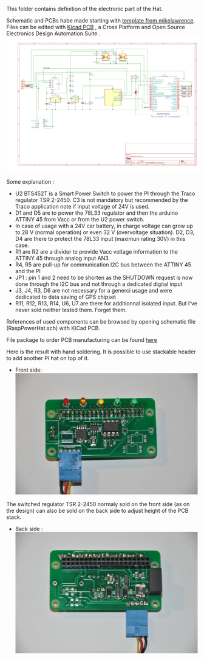 This folder contains definition of the electronic part of the Hat. 

Schematic and PCBs habe made starting with [template from mikelawrence](https://github.com/mikelawrence/RPi_Zero_pHat_Template). 
Files can be edited with [Kicad PCB](http://www.kicad-pcb.org/) , a Cross Platform and Open Source Electronics Design Automation Suite .
![Schematic](schematic.png)

Some explanation :
- U2 BTS452T is a Smart Power Switch to power the PI through the Traco regulator TSR 2-2450. C3 is not mandatory but recommended by the Traco application note if input voltage of 24V is used. 
- D1 and D5 are to power the 78L33 regulator and then the arduino ATTINY 45 from Vacc or from the U2 power switch.
- In case of usage with a 24V car battery, in charge voltage can grow up to 28 V (normal operation) or even 32 V (overvoltage situation). D2, D3, D4 are there to protect the 78L33 input (maximun rating 30V) in this case.
- R1 are R2 are a divider to provide Vacc voltage information to the ATTINY 45 through  analog input AN3.
- R4, R5 are pull-up for communication I2C bus between the ATTINY 45 and the PI
- JP1 : pin 1 and 2 need to be shorten as the SHUTDOWN request is now done through the I2C bus and not through a dedicated digital input
- J3, J4, R3, D6 are not necessary for a generci usage and were dedicated to data saving of GPS chipset
- R11, R12, R13, R14, U6, U7 are there for additionnal isolated input. But I've never sold neither tested them. Forget them.

References of used components can be browsed by opening schematic file (RaspPowerHat.sch) with KiCad PCB.

File package to order PCB manufacturing can be found [here](PCB.zip)


Here is the result with hand soldering. It is possible to use stackable header to add another PI hat on top of it. 
- Front side:
![PCB_FRONT](PCB_F.jpg)

The switched regulator TSR 2-2450 normaly sold on the front side (as on the design) can also be sold on the back side to adjust height of the PCB stack.
- Back side :
![PCB_FRONT](PCB_B.jpg)
